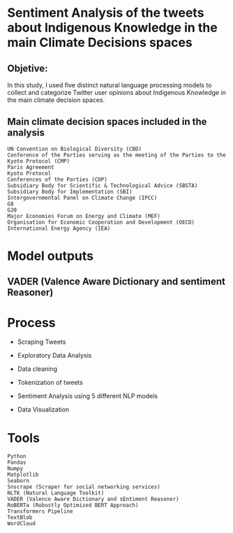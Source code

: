 # Sentiment Analysis of the tweets about Indigenous Knowledge in the main Climate Decisions spaces

## Objetive: 

In this study, I used five distinct natural language processing models to collect and categorize Twitter user opinions about Indigenous Knowledge in the main climate decision spaces.

## Main climate decision spaces included in the analysis

```
UN Convention on Biological Diversity (CBD) 
Conference of the Parties serving as the meeting of the Parties to the Kyoto Protocol (CMP)
Paris Agreement
Kyoto Protocol
Conferences of the Parties (COP)
Subsidiary Body for Scientific & Technological Advice (SBSTA)
Subsidiary Body for Implementation (SBI)
Intergovernmental Panel on Climate Change (IPCC)
G8 
G20
Major Economies Forum on Energy and Climate (MEF)
Organisation for Economic Cooperation and Development (OECD)
International Energy Agency (IEA)
```



# Model outputs

## VADER (Valence Aware Dictionary and sentiment Reasoner)







# Process

- Scraping Tweets

- Exploratory Data Analysis

- Data cleaning

- Tokenization of tweets

- Sentiment Analysis using 5 different NLP models

- Data Visualization


# Tools
```
Python
Pandas
Numpy
Matplotlib
Seaborn
Snscrape (Scraper for social networking services)
NLTK (Natural Language Toolkit)
VADER (Valence Aware Dictionary and sEntiment Reasoner)
RoBERTa (Robustly Optimized BERT Approach)
Transformers Pipeline
TextBlob
WordCloud
```

